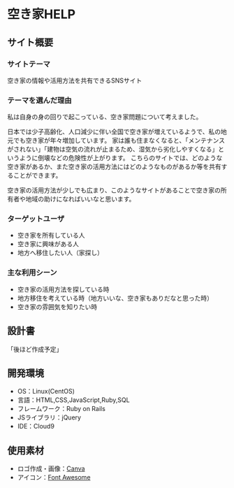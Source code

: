 # 空き家HELP

## サイト概要
### サイトテーマ

空き家の情報や活用方法を共有できるSNSサイト
​
### テーマを選んだ理由


私は自身の身の回りで起こっている、空き家問題について考えました。

日本では少子高齢化、人口減少に伴い全国で空き家が増えているようで、私の地元でも空き家が年々増加しています。
家は誰も住まなくなると、「メンテナンスがされない」「建物は空気の流れが止まるため、湿気から劣化しやすくなる」というように倒壊などの危険性が上がります。
こちらのサイトでは、どのような空き家があるか、また空き家の活用方法にはどのようなものがあるか等を共有することができます。

空き家の活用方法が少しでも広まり、このようなサイトがあることで空き家の所有者や地域の助けになればいいなと思います。


### ターゲットユーザ

- 空き家を所有している人
- 空き家に興味がある人
- 地方へ移住したい人（家探し）

### 主な利用シーン

- 空き家の活用方法を探している時
- 地方移住を考えている時（地方いいな、空き家もありだなと思った時）
- 空き家の雰囲気を知りたい時

## 設計書

「後ほど作成予定」
​
## 開発環境
- OS：Linux(CentOS)
- 言語：HTML,CSS,JavaScript,Ruby,SQL
- フレームワーク：Ruby on Rails
- JSライブラリ：jQuery
- IDE：Cloud9
​
## 使用素材

- ロゴ作成・画像：[Canva](https://www.canva.com/)
- アイコン：[Font Awesome](https://fontawesome.com/)
